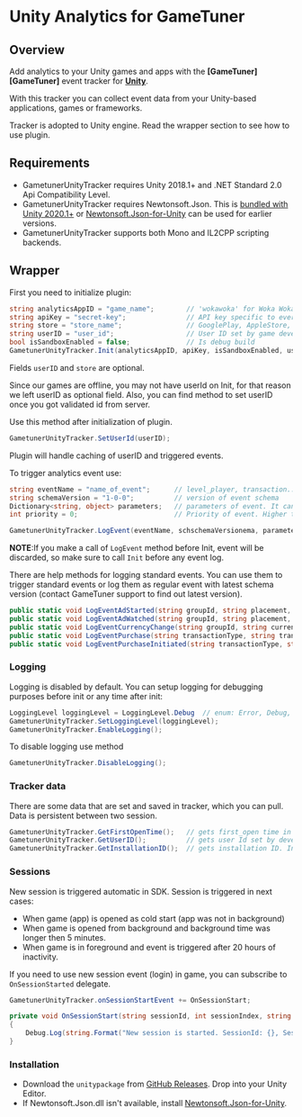 # Unity Analytics for GameTuner

<!--[![early-release]][tracker-classificiation]
[![Build][github-image]][github-action]
[![Release][release-image]][releases]
[![License][license-image]][license]
-->

## Overview

Add analytics to your Unity games and apps with the **[GameTuner][GameTuner]** event tracker for **[Unity][unity]**.

With this tracker you can collect event data from your Unity-based applications, games or frameworks.

Tracker is adopted to Unity engine. Read the wrapper section to see how to use plugin.

## Requirements

* GametunerUnityTracker requires Unity 2018.1+ and .NET Standard 2.0 Api Compatibility Level.
* GametunerUnityTracker requires Newtonsoft.Json. This is [bundled with Unity 2020.1+][unity-newtonsoftjson] or [Newtonsoft.Json-for-Unity][newtonsoftjson-for-unity] can be used for earlier versions.
* GametunerUnityTracker supports both Mono and IL2CPP scripting backends.

## Wrapper

First you need to initialize plugin:

```csharp
string analyticsAppID = "game_name";        // 'wokawoka' for Woka Woka; 'violasquest' for Viola's Quest
string apiKey = "secret-key";               // API key specific to every game
string store = "store_name";                // GooglePlay, AppleStore, Amazon...
string userID = "user_id";                  // User ID set by game developer
bool isSandboxEnabled = false;              // Is debug build
GametunerUnityTracker.Init(analyticsAppID, apiKey, isSandboxEnabled, userID, store);
```

Fields ```userID``` and ```store``` are optional. 

Since our games are offline, you may not have userId on Init, for that reason we left userID as optional field. Also, you can find method to set userID once you got validated id from server. 

Use this method after initialization of plugin.

```csharp
GametunerUnityTracker.SetUserId(userID);
```

Plugin will handle caching of userID and triggered events.

To trigger analytics event use:

```csharp
string eventName = "name_of_event";      // level_player, transaction...
string schemaVersion = "1-0-0";          // version of event schema
Dictionary<string, object> parameters;   // parameters of event. It can be null object
int priority = 0;                        // Priority of event. Higher the number, higher is prority

GametunerUnityTracker.LogEvent(eventName, schschemaVersionema, parameters, priority);
```
**NOTE**:If you make a call of ```LogEvent``` method before Init, event will be discarded, so make sure to call ```Init``` before any event log.

There are help methods for logging standard events. You can use them to trigger standard events or log them as regular event with latest schema version (contact GameTuner support to find out latest version).


```csharp
public static void LogEventAdStarted(string groupId, string placement, string adProvider, bool rewarded, string placementGroup, int limit, int limitCounter);
public static void LogEventAdWatched(string groupId, string placement, string adProvider, bool rewarded, string placementGroup, int limit, int limitCounter, int duration, int secondsWatched);
public static void LogEventCurrencyChange(string groupId, string currency, int stashUpdated, int amountChange, int currencyLimit, int amountWasted, string reason, string gameMode, string screen);
public static void LogEventPurchase(string transactionType, string transactionId, string paymentProvider, string payload, string packageName, string packageContents, int premiumCurrency, double price, string priceCurrency, double priceUsd, double paidAmount, string paidCurrency, double paidUsd, string gameMode, string shopPlacement, string screen, string transactionCountryCode);
public static void LogEventPurchaseInitiated(string transactionType, string paymentProvider, string packageName, string packageContents, int premiumCurrency, double price, string priceCurrency, string shopPlacement, string gameMode, string placement);
```

### Logging 

Logging is disabled by default.
You can setup logging for debugging purposes before init or any time after init:

```csharp
LoggingLevel loggingLevel = LoggingLevel.Debug  // enum: Error, Debug, Verbose
GametunerUnityTracker.SetLoggingLevel(loggingLevel);
GametunerUnityTracker.EnableLogging();
```

To disable logging use method

```csharp
GametunerUnityTracker.DisableLogging();
```

### Tracker data

There are some data that are set and saved in tracker, which you can pull. Data is persistent between two session.

```csharp
GametunerUnityTracker.GetFirstOpenTime();   // gets first_open time in unix timestamp format (long)
GametunerUnityTracker.GetUserID();          // gets user Id set by developer
GametunerUnityTracker.GetInstallationID();  // gets installation ID. Installation ID is set on first_open
```

### Sessions

New session is triggered automatic in SDK. Session is triggered in next cases:
- When game (app) is opened as cold start (app was not in background)
- When game is opened from background and background time was longer then 5 minutes.
- When game is in foreground and event is triggered after 20 hours of inactivity.

If you need to use new session event (login) in game, you can subscribe to ```OnSessionStarted``` delegate.

```csharp
GametunerUnityTracker.onSessionStartEvent += OnSessionStart;

private void OnSessionStart(string sessionId, int sessionIndex, string previousSessionId)
{
    Debug.Log(string.Format("New session is started. SessionId: {}, SessionIndex: {},  PreviousSessionId: {} ", sessionId, sessionIndex, previousSessionId));
}
```

### Installation

* Download the `unitypackage` from [GitHub Releases][releases]. Drop into your Unity Editor.
* If Newtonsoft.Json.dll isn't available, install [Newtonsoft.Json-for-Unity][newtonsoftjson-for-unity].


[snowplow]: https://snowplowanalytics.com
[unity]: https://unity3d.com/
[nunit]: http://www.nunit.org/
[unity-newtonsoftjson]: https://docs.unity3d.com/Packages/com.unity.nuget.newtonsoft-json@2.0
[newtonsoftjson-for-unity]: https://github.com/jilleJr/Newtonsoft.Json-for-Unity

[vagrant-install]: https://docs.vagrantup.com/v2/installation
[virtualbox-install]: https://www.virtualbox.org/wiki/Downloads

[release-image]: https://img.shields.io/github/v/release/snowplow/snowplow-unity-tracker
[releases]: https://github.com/Algebra-AI/gametuner-tracker-unity/releases

[license-image]: https://img.shields.io/github/license/snowplow/snowplow-unity-tracker
[license]: https://www.apache.org/licenses/LICENSE-2.0

[github-image]: https://github.com/snowplow/snowplow-unity-tracker/actions/workflows/build.yml/badge.svg
[github-action]: https://github.com/snowplow/snowplow-unity-tracker/actions/workflows/build.yml

[techdocs-image]: https://d3i6fms1cm1j0i.cloudfront.net/github/images/techdocs.png
[setup-image]: https://d3i6fms1cm1j0i.cloudfront.net/github/images/setup.png
[roadmap-image]: https://d3i6fms1cm1j0i.cloudfront.net/github/images/roadmap.png
[contributing-image]: https://d3i6fms1cm1j0i.cloudfront.net/github/images/contributing.png

[techdocs]: https://docs.snowplowanalytics.com/docs/collecting-data/collecting-from-own-applications/unity-tracker/
[setup]: https://docs.snowplowanalytics.com/docs/collecting-data/collecting-from-own-applications/unity-tracker/setup/
[roadmap]: https://github.com/Two-Desperados/snowplow-unity-sdk/projects

[tracker-classificiation]: https://docs.snowplowanalytics.com/docs/collecting-data/collecting-from-own-applications/tracker-maintenance-classification/
[early-release]: https://img.shields.io/static/v1?style=flat&label=Snowplow&message=Early%20Release&color=014477&labelColor=9ba0aa&logo=data:image/png;base64,iVBORw0KGgoAAAANSUhEUgAAABAAAAAQCAMAAAAoLQ9TAAAAeFBMVEVMaXGXANeYANeXANZbAJmXANeUANSQAM+XANeMAMpaAJhZAJeZANiXANaXANaOAM2WANVnAKWXANZ9ALtmAKVaAJmXANZaAJlXAJZdAJxaAJlZAJdbAJlbAJmQAM+UANKZANhhAJ+EAL+BAL9oAKZnAKVjAKF1ALNBd8J1AAAAKHRSTlMAa1hWXyteBTQJIEwRgUh2JjJon21wcBgNfmc+JlOBQjwezWF2l5dXzkW3/wAAAHpJREFUeNokhQOCA1EAxTL85hi7dXv/E5YPCYBq5DeN4pcqV1XbtW/xTVMIMAZE0cBHEaZhBmIQwCFofeprPUHqjmD/+7peztd62dWQRkvrQayXkn01f/gWp2CrxfjY7rcZ5V7DEMDQgmEozFpZqLUYDsNwOqbnMLwPAJEwCopZxKttAAAAAElFTkSuQmCC 
